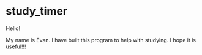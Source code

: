 # study_timer

Hello!

My name is Evan.  I have built this program to help with studying.  I hope it is useful!!!

